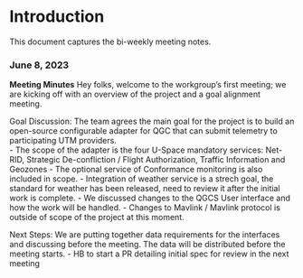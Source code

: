 # Introduction
This document captures the bi-weekly meeting notes. 

### June 8, 2023
**Meeting Minutes**
Hey folks, welcome to the workgroup’s first meeting; we are kicking off with an overview of the project and a goal alignment meeting.

Goal Discussion: The team agrees the main goal for the project is to build an open-source configurable adapter for QGC that can submit telemetry to participating UTM providers.    
    - The scope of the adapter is the four U-Space mandatory services: Net-RID, Strategic De-confliction / Flight Authorization, Traffic Information and Geozones
    - The optional service of Conformance monitoring is also included in scope. 
    - Integration of weather service is a strech goal, the standard for weather has been released, need to review it after the initial work is complete.
    - We discussed changes to the QGCS User interface and how the work will be handled.
    - Changes to Mavlink / Mavlink protocol is outside of scope of the project at this moment. 

Next Steps: We are putting together data requirements for the interfaces and discussing before the meeting. The data will be distributed before the meeting starts.
    - HB to start a PR detailing initial spec for review in the next meeting
